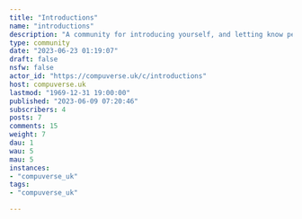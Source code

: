 ```yaml
---
title: "Introductions" 
name: "introductions"
description: "A community for introducing yourself, and letting know people what makes *you* tick!A throwback to the forums of yesteryear."
type: community
date: "2023-06-23 01:19:07"
draft: false
nsfw: false
actor_id: "https://compuverse.uk/c/introductions"
host: compuverse.uk
lastmod: "1969-12-31 19:00:00"
published: "2023-06-09 07:20:46"
subscribers: 4
posts: 7
comments: 15
weight: 7
dau: 1
wau: 5
mau: 5
instances:
- "compuverse_uk"
tags: 
- "compuverse_uk"

---
```

